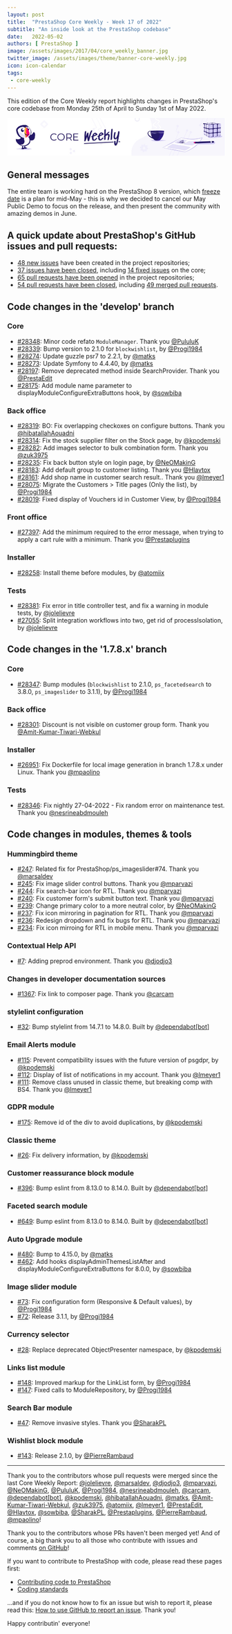 ```yaml
---
layout: post
title:  "PrestaShop Core Weekly - Week 17 of 2022"
subtitle: "An inside look at the PrestaShop codebase"
date:   2022-05-02
authors: [ PrestaShop ]
image: /assets/images/2017/04/core_weekly_banner.jpg
twitter_image: /assets/images/theme/banner-core-weekly.jpg
icon: icon-calendar
tags:
 - core-weekly
---
```


This edition of the Core Weekly report highlights changes in PrestaShop's core codebase from Monday 25th of April to Sunday 1st of May 2022.

![Core Weekly banner](/assets/images/2018/12/banner-core-weekly.jpg)

## General messages

The entire team is working hard on the PrestaShop 8 version, which [freeze date](https://en.wikipedia.org/wiki/Freeze_(software_engineering)) is a plan for mid-May - this is why we decided to cancel our May Public Demo to focus on the release, and then present the community with amazing demos in June.


## A quick update about PrestaShop's GitHub issues and pull requests:

- [48 new issues](https://github.com/search?q=org%3APrestaShop+is%3Apublic++-repo%3Aprestashop%2Fprestashop.github.io++is%3Aissue+created%3A2022-04-25..2022-05-01) have been created in the project repositories;
- [37 issues have been closed](https://github.com/search?q=org%3APrestaShop+is%3Apublic++-repo%3Aprestashop%2Fprestashop.github.io++is%3Aissue+closed%3A2022-04-25..2022-05-01), including [14 fixed issues](https://github.com/search?q=org%3APrestaShop+is%3Apublic++-repo%3Aprestashop%2Fprestashop.github.io++is%3Aissue+label%3Afixed+closed%3A2022-04-25..2022-05-01) on the core;
- [65 pull requests have been opened](https://github.com/search?q=org%3APrestaShop+is%3Apublic++-repo%3Aprestashop%2Fprestashop.github.io++is%3Apr+created%3A2022-04-25..2022-05-01) in the project repositories;
- [54 pull requests have been closed](https://github.com/search?q=org%3APrestaShop+is%3Apublic++-repo%3Aprestashop%2Fprestashop.github.io++is%3Apr+closed%3A2022-04-25..2022-05-01), including [49 merged pull requests](https://github.com/search?q=org%3APrestaShop+is%3Apublic++-repo%3Aprestashop%2Fprestashop.github.io++is%3Apr+merged%3A2022-04-25..2022-05-01).
        


## Code changes in the 'develop' branch


### Core
* [#28348](https://github.com/PrestaShop/PrestaShop/pull/28348): Minor code refato `ModuleManager`. Thank you [@PululuK](https://github.com/PululuK)
* [#28339](https://github.com/PrestaShop/PrestaShop/pull/28339): Bump version to 2.1.0 for `blockwishlist`, by [@Progi1984](https://github.com/Progi1984)
* [#28274](https://github.com/PrestaShop/PrestaShop/pull/28274): Update guzzle psr7 to 2.2.1, by [@matks](https://github.com/matks)
* [#28273](https://github.com/PrestaShop/PrestaShop/pull/28273): Update Symfony to 4.4.40, by [@matks](https://github.com/matks)
* [#28197](https://github.com/PrestaShop/PrestaShop/pull/28197): Remove deprecated method inside SearchProvider. Thank you [@PrestaEdit](https://github.com/PrestaEdit)
* [#28175](https://github.com/PrestaShop/PrestaShop/pull/28175): Add module name parameter to displayModuleConfigureExtraButtons hook, by [@sowbiba](https://github.com/sowbiba)


### Back office
* [#28319](https://github.com/PrestaShop/PrestaShop/pull/28319): BO: Fix overlapping checkoxes on configure buttons. Thank you [@hibatallahAouadni](https://github.com/hibatallahAouadni)
* [#28314](https://github.com/PrestaShop/PrestaShop/pull/28314): Fix the stock supplier filter on the Stock page, by [@kpodemski](https://github.com/kpodemski)
* [#28282](https://github.com/PrestaShop/PrestaShop/pull/28282): Add images selector to bulk combination form. Thank you [@zuk3975](https://github.com/zuk3975)
* [#28235](https://github.com/PrestaShop/PrestaShop/pull/28235): Fix back button style on login page, by [@NeOMakinG](https://github.com/NeOMakinG)
* [#28183](https://github.com/PrestaShop/PrestaShop/pull/28183): Add default group to customer listing. Thank you [@Hlavtox](https://github.com/Hlavtox)
* [#28161](https://github.com/PrestaShop/PrestaShop/pull/28161): Add shop name in customer search result.. Thank you [@lmeyer1](https://github.com/lmeyer1)
* [#28075](https://github.com/PrestaShop/PrestaShop/pull/28075): Migrate the Customers > Title pages (Only the list), by [@Progi1984](https://github.com/Progi1984)
* [#28019](https://github.com/PrestaShop/PrestaShop/pull/28019): Fixed display of Vouchers id in Customer View, by [@Progi1984](https://github.com/Progi1984)


### Front office
* [#27397](https://github.com/PrestaShop/PrestaShop/pull/27397): Add the minimum required to the error message, when trying to apply a cart rule with a minimum. Thank you [@Prestaplugins](https://github.com/Prestaplugins)


### Installer
* [#28258](https://github.com/PrestaShop/PrestaShop/pull/28258): Install theme before modules, by [@atomiix](https://github.com/atomiix)


### Tests
* [#28381](https://github.com/PrestaShop/PrestaShop/pull/28381): Fix error in title controller test, and fix a warning in module tests, by [@jolelievre](https://github.com/jolelievre)
* [#27055](https://github.com/PrestaShop/PrestaShop/pull/27055): Split integration workflows into two, get rid of processIsolation, by [@jolelievre](https://github.com/jolelievre)


## Code changes in the '1.7.8.x' branch


### Core
* [#28347](https://github.com/PrestaShop/PrestaShop/pull/28347): Bump modules (`blockwishlist` to 2.1.0, `ps_facetedsearch` to 3.8.0, `ps_imageslider` to 3.1.1), by [@Progi1984](https://github.com/Progi1984)


### Back office
* [#28301](https://github.com/PrestaShop/PrestaShop/pull/28301): Discount is not visible on customer group form. Thank you [@Amit-Kumar-Tiwari-Webkul](https://github.com/Amit-Kumar-Tiwari-Webkul)


### Installer
* [#26951](https://github.com/PrestaShop/PrestaShop/pull/26951): Fix Dockerfile for local image generation in branch 1.7.8.x under Linux. Thank you [@mpaolino](https://github.com/mpaolino)


### Tests
* [#28346](https://github.com/PrestaShop/PrestaShop/pull/28346): Fix nightly 27-04-2022 - Fix random error on maintenance test. Thank you [@nesrineabdmouleh](https://github.com/nesrineabdmouleh)


## Code changes in modules, themes & tools


### Hummingbird theme
* [#247](https://github.com/PrestaShop/hummingbird/pull/247): Related fix for PrestaShop/ps_imageslider#74. Thank you [@marsaldev](https://github.com/marsaldev)
* [#245](https://github.com/PrestaShop/hummingbird/pull/245): Fix image slider control buttons. Thank you [@mparvazi](https://github.com/mparvazi)
* [#244](https://github.com/PrestaShop/hummingbird/pull/244): Fix search-bar icon for RTL. Thank you [@mparvazi](https://github.com/mparvazi)
* [#240](https://github.com/PrestaShop/hummingbird/pull/240): Fix customer form's submit button text. Thank you [@mparvazi](https://github.com/mparvazi)
* [#239](https://github.com/PrestaShop/hummingbird/pull/239): Change primary color to a more neutral color, by [@NeOMakinG](https://github.com/NeOMakinG)
* [#237](https://github.com/PrestaShop/hummingbird/pull/237): Fix icon mirroring in pagination for RTL. Thank you [@mparvazi](https://github.com/mparvazi)
* [#236](https://github.com/PrestaShop/hummingbird/pull/236): Redesign dropdown and fix bugs for RTL. Thank you [@mparvazi](https://github.com/mparvazi)
* [#234](https://github.com/PrestaShop/hummingbird/pull/234): Fix icon mirroing for RTL in mobile menu. Thank you [@mparvazi](https://github.com/mparvazi)


### Contextual Help API
* [#7](https://github.com/PrestaShop/contextual-help-api/pull/7): Adding preprod environment. Thank you [@djodjo3](https://github.com/djodjo3)


### Changes in developer documentation sources
* [#1367](https://github.com/PrestaShop/docs/pull/1367): Fix link to composer page. Thank you [@carcam](https://github.com/carcam)


### stylelint configuration
* [#32](https://github.com/PrestaShop/stylelint-config/pull/32): Bump stylelint from 14.7.1 to 14.8.0. Built by [@dependabot[bot]](https://github.com/apps/dependabot)


### Email Alerts module
* [#115](https://github.com/PrestaShop/ps_emailalerts/pull/115): Prevent compatibility issues with the future version of psgdpr, by [@kpodemski](https://github.com/kpodemski)
* [#112](https://github.com/PrestaShop/ps_emailalerts/pull/112): Display of list of notifications in my account. Thank you [@lmeyer1](https://github.com/lmeyer1)
* [#111](https://github.com/PrestaShop/ps_emailalerts/pull/111): Remove class unused in classic theme, but breaking comp with BS4. Thank you [@lmeyer1](https://github.com/lmeyer1)


### GDPR module
* [#175](https://github.com/PrestaShop/psgdpr/pull/175): Remove id of the div to avoid duplications, by [@kpodemski](https://github.com/kpodemski)


### Classic theme
* [#26](https://github.com/PrestaShop/classic-theme/pull/26): Fix delivery information, by [@kpodemski](https://github.com/kpodemski)


### Customer reassurance block module
* [#396](https://github.com/PrestaShop/blockreassurance/pull/396): Bump eslint from 8.13.0 to 8.14.0. Built by [@dependabot[bot]](https://github.com/apps/dependabot)


### Faceted search module
* [#649](https://github.com/PrestaShop/ps_facetedsearch/pull/649): Bump eslint from 8.13.0 to 8.14.0. Built by [@dependabot[bot]](https://github.com/apps/dependabot)


### Auto Upgrade module
* [#480](https://github.com/PrestaShop/autoupgrade/pull/480): Bump to 4.15.0, by [@matks](https://github.com/matks)
* [#462](https://github.com/PrestaShop/autoupgrade/pull/462): Add hooks displayAdminThemesListAfter and displayModuleConfigureExtraButtons for 8.0.0, by [@sowbiba](https://github.com/sowbiba)


### Image slider module
* [#73](https://github.com/PrestaShop/ps_imageslider/pull/73): Fix configuration form (Responsive & Default values), by [@Progi1984](https://github.com/Progi1984)
* [#72](https://github.com/PrestaShop/ps_imageslider/pull/72): Release 3.1.1, by [@Progi1984](https://github.com/Progi1984)


### Currency selector
* [#28](https://github.com/PrestaShop/ps_currencyselector/pull/28): Replace deprecated ObjectPresenter namespace, by [@kpodemski](https://github.com/kpodemski)


### Links list module
* [#148](https://github.com/PrestaShop/ps_linklist/pull/148): Improved markup for the LinkList form, by [@Progi1984](https://github.com/Progi1984)
* [#147](https://github.com/PrestaShop/ps_linklist/pull/147): Fixed calls to ModuleRepository, by [@Progi1984](https://github.com/Progi1984)


### Search Bar module
* [#47](https://github.com/PrestaShop/ps_searchbar/pull/47): Remove invasive styles. Thank you [@SharakPL](https://github.com/SharakPL)


### Wishlist block module
* [#143](https://github.com/PrestaShop/blockwishlist/pull/143): Release 2.1.0, by [@PierreRambaud](https://github.com/PierreRambaud)


<hr />

Thank you to the contributors whose pull requests were merged since the last Core Weekly Report: [@jolelievre](https://github.com/jolelievre), [@marsaldev](https://github.com/marsaldev), [@djodjo3](https://github.com/djodjo3), [@mparvazi](https://github.com/mparvazi), [@NeOMakinG](https://github.com/NeOMakinG), [@PululuK](https://github.com/PululuK), [@Progi1984](https://github.com/Progi1984), [@nesrineabdmouleh](https://github.com/nesrineabdmouleh), [@carcam](https://github.com/carcam), [@dependabot[bot]](https://github.com/apps/dependabot), [@kpodemski](https://github.com/kpodemski), [@hibatallahAouadni](https://github.com/hibatallahAouadni), [@matks](https://github.com/matks), [@Amit-Kumar-Tiwari-Webkul](https://github.com/Amit-Kumar-Tiwari-Webkul), [@zuk3975](https://github.com/zuk3975), [@atomiix](https://github.com/atomiix), [@lmeyer1](https://github.com/lmeyer1), [@PrestaEdit](https://github.com/PrestaEdit), [@Hlavtox](https://github.com/Hlavtox), [@sowbiba](https://github.com/sowbiba), [@SharakPL](https://github.com/SharakPL), [@Prestaplugins](https://github.com/Prestaplugins), [@PierreRambaud](https://github.com/PierreRambaud), [@mpaolino](https://github.com/mpaolino)!

Thank you to the contributors whose PRs haven't been merged yet! And of course, a big thank you to all those who contribute with issues and comments [on GitHub](https://github.com/PrestaShop/PrestaShop)!

If you want to contribute to PrestaShop with code, please read these pages first:

 * [Contributing code to PrestaShop](https://devdocs.prestashop.com/8/contribute/contribution-guidelines/)
 * [Coding standards](https://devdocs.prestashop.com/8/development/coding-standards/)

...and if you do not know how to fix an issue but wish to report it, please read this: [How to use GitHub to report an issue](https://devdocs.prestashop.com/8/contribute/contribute-reporting-issues/). Thank you!

Happy contributin' everyone!

